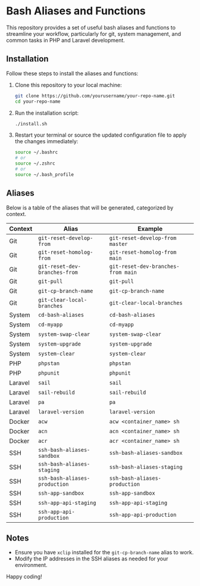 # Bash Aliases and Functions

This repository provides a set of useful bash aliases and functions to streamline your workflow, particularly for git, system management, and common tasks in PHP and Laravel development.

## Installation

Follow these steps to install the aliases and functions:

1. Clone this repository to your local machine:
    ```bash
    git clone https://github.com/yourusername/your-repo-name.git
    cd your-repo-name
    ```

2. Run the installation script:
    ```bash
    ./install.sh
    ```

3. Restart your terminal or source the updated configuration file to apply the changes immediately:
    ```bash
    source ~/.bashrc
    # or
    source ~/.zshrc
    # or
    source ~/.bash_profile
    ```

## Aliases

Below is a table of the aliases that will be generated, categorized by context.

| Context  | Alias                          | Example                             |
|----------|--------------------------------|-------------------------------------|
| Git      | `git-reset-develop-from`       | `git-reset-develop-from master`     |
| Git      | `git-reset-homolog-from`       | `git-reset-homolog-from main`       |
| Git      | `git-reset-dev-branches-from`  | `git-reset-dev-branches-from main`  |
| Git      | `git-pull`                     | `git-pull`                          |
| Git      | `git-cp-branch-name`           | `git-cp-branch-name`                |
| Git      | `git-clear-local-branches`     | `git-clear-local-branches`          |
| System   | `cd-bash-aliases`              | `cd-bash-aliases`                   |
| System   | `cd-myapp`                     | `cd-myapp`                          |
| System   | `system-swap-clear`            | `system-swap-clear`                 |
| System   | `system-upgrade`               | `system-upgrade`                    |
| System   | `system-clear`                 | `system-clear`                      |
| PHP      | `phpstan`                      | `phpstan`                           |
| PHP      | `phpunit`                      | `phpunit`                           |
| Laravel  | `sail`                         | `sail`                              |
| Laravel  | `sail-rebuild`                 | `sail-rebuild`                      |
| Laravel  | `pa`                           | `pa`                                |
| Laravel  | `laravel-version`              | `laravel-version`                   |
| Docker   | `acw`                          | `acw <container_name> sh`           |
| Docker   | `acn`                          | `acn <container_name> sh`           |
| Docker   | `acr`                          | `acr <container_name> sh`           |
| SSH      | `ssh-bash-aliases-sandbox`     | `ssh-bash-aliases-sandbox`          |
| SSH      | `ssh-bash-aliases-staging`     | `ssh-bash-aliases-staging`          |
| SSH      | `ssh-bash-aliases-production`  | `ssh-bash-aliases-production`       |
| SSH      | `ssh-app-sandbox`              | `ssh-app-sandbox`                   |
| SSH      | `ssh-app-api-staging`          | `ssh-app-api-staging`               |
| SSH      | `ssh-app-api-production`       | `ssh-app-api-production`            |


## Notes

- Ensure you have `xclip` installed for the `git-cp-branch-name` alias to work.
- Modify the IP addresses in the SSH aliases as needed for your environment.

Happy coding!